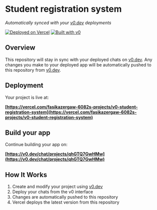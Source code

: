 # Student registration system

*Automatically synced with your [v0.dev](https://v0.dev) deployments*

[![Deployed on Vercel](https://img.shields.io/badge/Deployed%20on-Vercel-black?style=for-the-badge&logo=vercel)](https://vercel.com/fasikazergaw-6082s-projects/v0-student-registration-system)
[![Built with v0](https://img.shields.io/badge/Built%20with-v0.dev-black?style=for-the-badge)](https://v0.dev/chat/projects/qhGTQ7GwHMw)

## Overview

This repository will stay in sync with your deployed chats on [v0.dev](https://v0.dev).
Any changes you make to your deployed app will be automatically pushed to this repository from [v0.dev](https://v0.dev).

## Deployment

Your project is live at:

**[https://vercel.com/fasikazergaw-6082s-projects/v0-student-registration-system](https://vercel.com/fasikazergaw-6082s-projects/v0-student-registration-system)**

## Build your app

Continue building your app on:

**[https://v0.dev/chat/projects/qhGTQ7GwHMw](https://v0.dev/chat/projects/qhGTQ7GwHMw)**

## How It Works

1. Create and modify your project using [v0.dev](https://v0.dev)
2. Deploy your chats from the v0 interface
3. Changes are automatically pushed to this repository
4. Vercel deploys the latest version from this repository